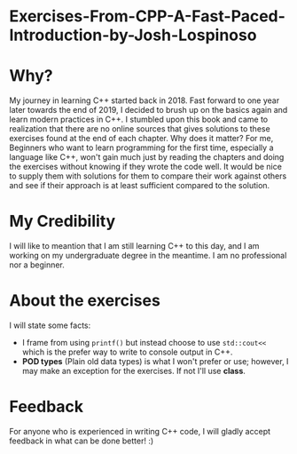 # Exercises-From-CPP-A-Fast-Paced-Introduction-by-Josh-Lospinoso
# Why?
My journey in learning C++ started back in 2018. Fast forward to one year later towards the end of 2019, I decided to brush up on the basics again and learn modern practices in C++. I stumbled upon this book and came to realization that there are no online sources that gives solutions to these exercises found at the end of each chapter. Why does it matter? For me, Beginners who want to learn programming for the first time, especially a language like C++, won't gain much just by reading the chapters and doing the exercises without knowing if they wrote the code well. It would be nice to supply them with solutions for them to compare their work against others and see if their approach is at least sufficient compared to the solution. 
# My Credibility
I will like to meantion that I am still learning C++ to this day, and I am working on my undergraduate degree in the meantime. I am no professional nor a beginner.
# About the exercises 
I will state some facts: 

- I frame from using ```printf()``` but instead choose to use ```std::cout<<``` which is the prefer way to write to console output in C++.
- **POD types** (Plain old data types) is what I won't prefer or use; however, I may make an exception for the exercises. If not I'll use **class**.
# Feedback
For anyone who is experienced in writing C++ code, I will gladly accept feedback in what can be done better! :)


